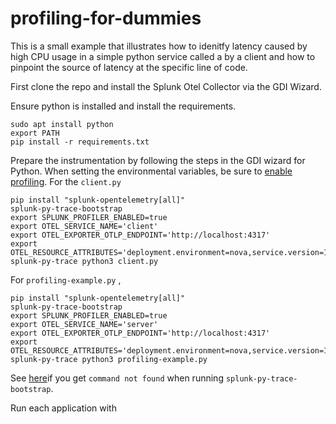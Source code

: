 # profiling-for-dummies

This is a small example that illustrates how to idenitfy latency caused by high CPU usage in a simple python service called a by a client and how to pinpoint the source of latency at the specific line of code.

First clone the repo and install the Splunk Otel Collector via the GDI Wizard.

Ensure python is installed and install the requirements.

```
sudo apt install python
export PATH
pip install -r requirements.txt
```

Prepare the instrumentation by following the steps in the GDI wizard for Python. When setting the environmental variables, be sure to [enable profiling](https://docs.splunk.com/observability/en/gdi/get-data-in/application/python/instrumentation/instrument-python-application.html#activate-alwayson-profiling). For the `client.py`

```
pip install "splunk-opentelemetry[all]"
splunk-py-trace-bootstrap
export SPLUNK_PROFILER_ENABLED=true
export OTEL_SERVICE_NAME='client'
export OTEL_EXPORTER_OTLP_ENDPOINT='http://localhost:4317'
export OTEL_RESOURCE_ATTRIBUTES='deployment.environment=nova,service.version=1'
splunk-py-trace python3 client.py
```

For `profiling-example.py` ,

```
pip install "splunk-opentelemetry[all]"
splunk-py-trace-bootstrap
export SPLUNK_PROFILER_ENABLED=true
export OTEL_SERVICE_NAME='server'
export OTEL_EXPORTER_OTLP_ENDPOINT='http://localhost:4317'
export OTEL_RESOURCE_ATTRIBUTES='deployment.environment=nova,service.version=1'
splunk-py-trace python3 profiling-example.py
```

See [here](https://docs.splunk.com/observability/en/gdi/get-data-in/application/python/troubleshooting/common-python-troubleshooting.html#check-that-your-pip-install-directory-is-in-path)if you get `command not found` when running `splunk-py-trace-bootstrap`.


Run each application with 
